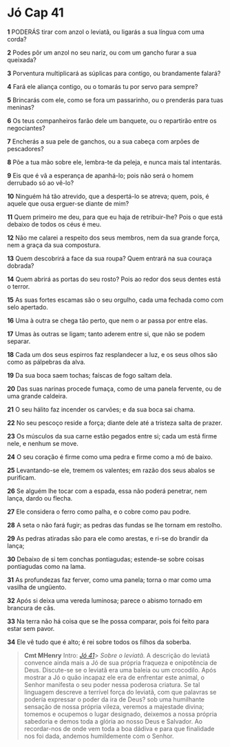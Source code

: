 # Jó Cap 41

**1** 	PODERÁS tirar com anzol o leviatã, ou ligarás a sua língua com uma corda?

**2** 	Podes pôr um anzol no seu nariz, ou com um gancho furar a sua queixada?

**3** 	Porventura multiplicará as súplicas para contigo, ou brandamente falará?

**4** 	Fará ele aliança contigo, ou o tomarás tu por servo para sempre?

**5** 	Brincarás com ele, como se fora um passarinho, ou o prenderás para tuas meninas?

**6** 	Os teus companheiros farão dele um banquete, ou o repartirão entre os negociantes?

**7** 	Encherás a sua pele de ganchos, ou a sua cabeça com arpões de pescadores?

**8** 	Põe a tua mão sobre ele, lembra-te da peleja, e nunca mais tal intentarás.

**9** 	Eis que é vã a esperança de apanhá-lo; pois não será o homem derrubado só ao vê-lo?

**10** 	Ninguém há tão atrevido, que a despertá-lo se atreva; quem, pois, é aquele que ousa erguer-se diante de mim?

**11** 	Quem primeiro me deu, para que eu haja de retribuir-lhe? Pois o que está debaixo de todos os céus é meu.

**12** 	Não me calarei a respeito dos seus membros, nem da sua grande força, nem a graça da sua compostura.

**13** 	Quem descobrirá a face da sua roupa? Quem entrará na sua couraça dobrada?

**14** 	Quem abrirá as portas do seu rosto? Pois ao redor dos seus dentes está o terror.

**15** 	As suas fortes escamas são o seu orgulho, cada uma fechada como com selo apertado.

**16** 	Uma à outra se chega tão perto, que nem o ar passa por entre elas.

**17** 	Umas às outras se ligam; tanto aderem entre si, que não se podem separar.

**18** 	Cada um dos seus espirros faz resplandecer a luz, e os seus olhos são como as pálpebras da alva.

**19** 	Da sua boca saem tochas; faíscas de fogo saltam dela.

**20** 	Das suas narinas procede fumaça, como de uma panela fervente, ou de uma grande caldeira.

**21** 	O seu hálito faz incender os carvões; e da sua boca sai chama.

**22** 	No seu pescoço reside a força; diante dele até a tristeza salta de prazer.

**23** 	Os músculos da sua carne estão pegados entre si; cada um está firme nele, e nenhum se move.

**24** 	O seu coração é firme como uma pedra e firme como a mó de baixo.

**25** 	Levantando-se ele, tremem os valentes; em razão dos seus abalos se purificam.

**26** 	Se alguém lhe tocar com a espada, essa não poderá penetrar, nem lança, dardo ou flecha.

**27** 	Ele considera o ferro como palha, e o cobre como pau podre.

**28** 	A seta o não fará fugir; as pedras das fundas se lhe tornam em restolho.

**29** 	As pedras atiradas são para ele como arestas, e ri-se do brandir da lança;

**30** 	Debaixo de si tem conchas pontiagudas; estende-se sobre coisas pontiagudas como na lama.

**31** 	As profundezas faz ferver, como uma panela; torna o mar como uma vasilha de ungüento.

**32** 	Após si deixa uma vereda luminosa; parece o abismo tornado em brancura de cãs.

**33** 	Na terra não há coisa que se lhe possa comparar, pois foi feito para estar sem pavor.

**34** 	Ele vê tudo que é alto; é rei sobre todos os filhos da soberba.


> **Cmt MHenry** Intro: *[Jó 41](../18A-Jo/41.md#0)*> *Sobre o leviatã.* A descrição do leviatã convence ainda mais a Jó de sua própria fraqueza e onipotência de Deus. Discute-se se o leviatã era uma baleia ou um crocodilo. Após mostrar a Jó o quão incapaz ele era de enfrentar este animal, o Senhor manifesta o seu poder nessa poderosa criatura. Se tal linguagem descreve a terrível força do leviatã, com que palavras se podería expressar o poder da ira de Deus? sob uma humilhante sensação de nossa própria vileza, veremos a majestade divina; tomemos e ocupemos o lugar designado, deixemos a nossa própria sabedoria e demos toda a glória ao nosso Deus e Salvador. Ao recordar-nos de onde vem toda a boa dádiva e para que finalidade nos foi dada, andemos humildemente com o Senhor.